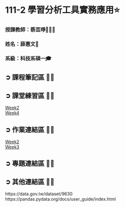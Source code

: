 # 111-2 學習分析工具實務應用⭐️
<h3>授課教師：蔡芸琤👩🏻‍💼</h3>
<h3>姓名：薛惠文🐻</h3>
<h3>系級：科技系碩一🎓 </h3>

<h2>➲ 課程筆記區 ✍🏻</h2>
<h2>➲ 課堂練習區 ✍🏻</h2>

[Week2](https://github.com/61171029h/LAT-REPO/blob/main/week2_hw)</br>
[Week4](https://github.com/61171029h/LAT-REPO/tree/main/week4_chatgpt)
<h2>➲ 作業連結區 ✍🏻</h2>

[Week2](https://github.com/61171029h/LAT-REPO/tree/main/week2_hw)</br>
[Week3](https://github.com/61171029h/LAT-REPO/tree/main/week3_hw)
<h2>➲ 專題連結區 ✍🏻</h2>
<h2>➲ 其他連結區 ✍🏻</h2>
https://data.gov.tw/dataset/9630 </br>
https://pandas.pydata.org/docs/user_guide/index.html
